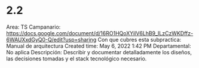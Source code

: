 # 2.2

Area: TS
Campanario: https://docs.google.com/document/d/16RO1HQoXYiIV6LhB9_ILzCzWKDffz-6WAUXxdGyQ0-Q/edit?usp=sharing
Con que cubres esta subpractica: Manual de arquitectura
Created time: May 6, 2022 1:42 PM
Departamental: No aplica
Descripción: Describir y documentar detalladamente los diseños, las decisiones tomadas y el stack tecnológico necesario.